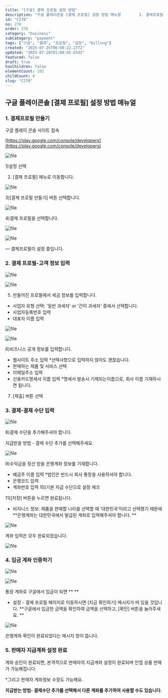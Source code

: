 ```yaml
---
title: "[구글] 결제 프로필 설정 방법"
description: "구글 플레이콘솔 [결제 프로필] 설정 방법 매뉴얼        1. 결제프로필 만들기     구글 플레이 콘솔 사이트 접속  [https://play.google.com/console/developers](https://play.google.com/console/..."
id: "C270"
no: 270
order: 270
category: "business"
subCategory: "payment"
tags: ["구글", "결제", "프로필", "설정", "billing"]
created: "2025-07-25T06:08:22.277Z"
updated: "2025-07-28T01:08:45.654Z"
featured: false
draft: true
hasChildren: false
elementCount: 102
childCount: 0
slug: "C270"
---
```


## 구글 플레이콘솔 [결제 프로필] 설정 방법 매뉴얼



### 1. 결제프로필 만들기 



구글 플레이 콘솔 사이트 접속

[https://play.google.com/console/developers](https://play.google.com/console/developers)

![file](/images/67a4a15102d9ab76d9239eba6b8942c3.jpg)

1)설정 선택

2) [결제 프로필] 메뉴로 이동합니다.



![file](/images/3081ff8d5ac7cd32d3f247a814188589.jpg)

3)[결제 프로필 만들기] 버튼 선택합니다. 



![file](/images/e3560eec8af7483bf0524b6083ebe9c0.jpg)

4)결제 프로필을 선택합니다.

![file](/images/bbc4b7172c1f07db4ea7a96d12e4e4d7.jpg)

![file](/images/32eaf1a58caa0bc9d86a19d60d884657.jpg)

— 결제프로필이 설정 중입니다.



### 2.  결제 프로필-고객 정보 입력



![file](/images/f60bcf9944f37923833e46906932a48d.jpg)

![file](/images/9ca38e3acf9462ab56a264eeff1c446c.jpg)

5) 만들어진 프로필에서 세금 정보를 입력합니다.

- 사업자 유형 선택: '일반 과세자' or '간이 과세자' 중에서 선택합니다.
- 사업자등록번호 입력
- 대표자 이름 입력 


![file](/images/32789a4d4514baaeeae0c3e02b5368f0.jpg)

![file](/images/f5d6f00be50237125b6bf2624ea14fb3.jpg)

6)비즈니스 공개 정보를 입력합니다.

- 웹사이트 주소 입력 *선택사항으로 입력하지 않아도 괜찮습니다.
- 판매하는 제품 및 서비스 선택 
- 이메일주소 입력
- 신용카드명세서 이름 입력 *명세서 발송시 기재되는이름으로, 회사 이름 기재하시면 됩니다. 
7) [제출] 버튼 선택



### 3. 결제-결제 수단 입력



![file](/images/192b8b394f790e37200e5a0e2a623566.jpg)

8)결제 수단을 추가해주셔야 합니다.

지급받을 방법 - 결제 수단 추가를 선택해주세요. 



![file](/images/4dffccdf3f839755ad9ef2ffb4ee0760.jpg)



9)수익금을 정산 받을 은행계좌 정보를 기재합니다.

- 예금주 이름 입력 *법인은 반드시 회사 통장을 사용하셔야 합니다. 
- 은행코드 입력 
- 계좌번호 입력
10)기본 지급 수단으로 설정 체크

11)[저장] 버튼을 누르면 완료됩니다.

* 비지니스 정보: 제품을 판매할 나라를 선택할 때 ‘대한민국’이라고 선택했기 때문에 **은행계좌는 대한민국에서 발급된 계좌로 입력해주셔야 합니다.  **

![file](/images/54d001d70bb56f0f271100e7f6c1877e.jpg)

계좌 입력은 모두 완료되었습니다. 

![file](/images/efae61bc4b9d6547066546a9fc972409.jpg)



### 4. 입금 계좌 인증하기



![file](/images/49218f0a997bbd70ff264d5df9f4dcac.jpg)

![file](/images/5d11665686faf1a1409bb2d6cec47a87.jpg)

통장 계좌로 구글에서 입금이 되면 ** ** 

- 설정 - 결제 프로필 페이지로 이동하시면 [지금 확인하기] 메시지가 떠 있을 것입니다.
**구글에서 입금한 금액을 확인하여 금액을 선택하고, [확인] 버튼을 눌러주세요. **



![file](/images/162263f2407cbbb73760338401d0b501.jpg)

은행계좌 확인이 완료되었다는 메시지 창이 뜹니다. 



### 5. 판매자 지급계좌 설정 완료 



계좌 승인이 완료되면, 본격적으로 판매자의 지급계좌 설정이 완료되며 인앱 상품 판매가 가능해집니다. 

*그리고 판매자 계좌정보 수정도 가능해요. 

**지급받는 방법- 결제수단 추가를 선택해서 다른 계좌를 추가하여 사용할 수도 있습니다.**
